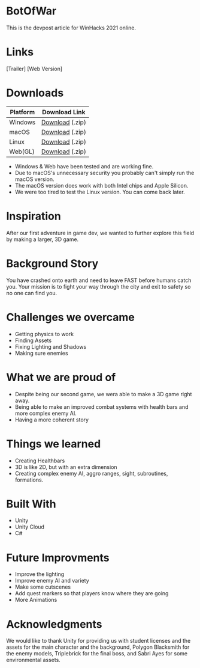# BotOfWar
This is the devpost article for WinHacks 2021 online.

# Links
[Trailer]
[Web Version]

# Downloads
|Platform| Download Link |
|-|--|
|Windows| [Download](https://WSDC.Tech/dl/CallOfCorgi.V1.0-Windows.zip) (.zip) |
|macOS  | [Download](https://WSDC.Tech/dl/CallOfCorgi.V1.0-macOS.zip) (.zip) |
|Linux|[Download](https://WSDC.Tech/dl/CallOfCorgi.V1.0-Linux.zip) (.zip)|
|Web(GL)|[Download](https://WSDC.Tech/dl/CallOfCorgi.V1.0-WebGL.zip) (.zip)|
* Windows & Web have been tested and are working fine.
* Due to macOS's unnecessary security you probably can't simply run the macOS version.
* The macOS version does work with both Intel chips and Apple Silicon.
* We were too tired to test the Linux version. You can come back later.

# Inspiration
After our first adventure in game dev, we wanted to further explore this field by making a larger, 3D game.

# Background Story
You have crashed onto earth and need to leave FAST before humans catch you. Your mission is to fight your way through the city and exit to safety so no one can find you.

# Challenges we overcame
* Getting physics to work
* Finding Assets
* Fixing Lighting and Shadows
* Making sure enemies

# What we are proud of
* Despite being our second game, we wera able to make a 3D game right away.
* Being able to make an improved combat systems with health bars and more complex enemy AI.
* Having a more coherent story

# Things we learned
* Creating Healthbars
* 3D is like 2D, but with an extra dimension
* Creating complex enemy AI, aggro ranges, sight, subroutines, formations.

# Built With
* Unity
* Unity Cloud
* C#

# Future Improvments
* Improve the lighting
* Improve enemy AI and variety
* Make some cutscenes
* Add quest markers so that players know where they are going
* More Animations


# Acknowledgments
We would like to thank Unity for providing us with student licenses and the assets for the main character and the background, Polygon Blacksmith for the enemy models, Triplebrick for the final boss, and Sabri Ayes for some environmental assets.

